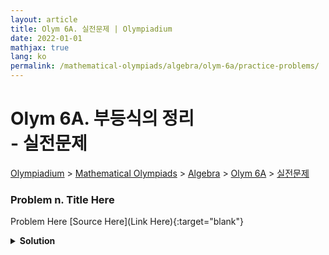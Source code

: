 ```yaml
---
layout: article
title: Olym 6A. 실전문제 | Olympiadium
date: 2022-01-01
mathjax: true
lang: ko
permalink: /mathematical-olympiads/algebra/olym-6a/practice-problems/
---
```

# Olym 6A. 부등식의 정리 <br> <ssup> - 실전문제</ssup>

<a href="{{ site.homeurl }}">Olympiadium</a> > <a href="{{ site.homeurl }}mathematical-olympiads/">Mathematical Olympiads</a> > <a href="{{ site.homeurl }}mathematical-olympiads/algebra/">Algebra</a> > <a href="{{ site.homeurl }}mathematical-olympiads/algebra/olym-6a/">Olym 6A</a> > <a href="{{ site.homeurl }}mathematical-olympiads/algebra/olym-6a/practice-problems/">실전문제</a>

### Problem n. Title Here
<blueboard> Problem Here </blueboard>
[Source Here](Link Here){:target="blank"}
<pinkborder><details>
<summary><b>Solution</b></summary>
Solution Here. 
</details></pinkborder>
